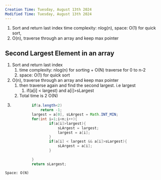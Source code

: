 ```yaml
---
Creation Time: Tuesday, August 13th 2024
Modified Time: Tuesday, August 13th 2024
---
```


1. Sort and return last index time complexity: nlog(n), space: O(1) for quick sort, 
2.  O(n), traverse through an array and keep max pointer


## Second Largest Element in an array
1.  Sort and return last index
	1. time complexity: nlog(n) for sorting + O(N)  traverse for 0 to n-2
	2. space: O(1) for quick sort
2. O(n), traverse through an array and keep max pointer
	1. then traverse again and find the second largest. i.e largest
		1. if(a[i] < largest) and a[i]>sLargest
	2. Total time is 2 O(N)
3. ``` java
			if(a.length<2)
				return -1;
			largest = a[0], sLArgest = Math.INT_MIN;
			for(int i=1;i<n;i++){
					if(a[i]>largest){
						sLArgest = largest;
						largest = a[i];
					}
					if(a[i] < largest && a[i]>sLargest){
						sLArgest = a[i];
					}
					
			}
			return sLargest;
```
Space: O(N)



